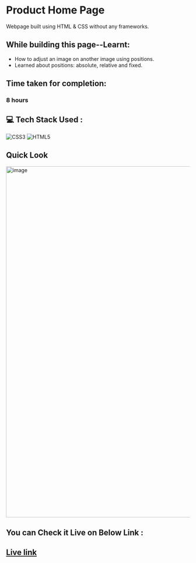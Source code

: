 # Product Home Page
Webpage built using HTML &amp; CSS without any frameworks.

## While building this page--Learnt:
- How to adjust an image on another image using positions.
- Learned about positions: absolute, relative and fixed.

## Time taken for completion:
### 8 hours

## 💻 Tech Stack Used :

![CSS3](https://img.shields.io/badge/css3-%231572B6.svg?style=for-the-badge&logo=css3&logoColor=white) ![HTML5](https://img.shields.io/badge/html5-%23E34F26.svg?style=for-the-badge&logo=html5&logoColor=white)

## Quick Look
<img width="960" alt="image" src="https://user-images.githubusercontent.com/47134730/185775115-df498673-950d-47a2-a55e-cbc658f5d6e2.png">

## You can Check it Live on Below Link :
## [Live link](https://main--producthomepage-p7.netlify.app/)
